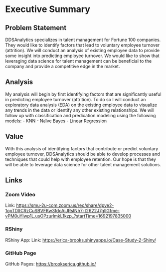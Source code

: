 # Executive Summary

## Problem Statement
DDSAnalytics specializes in talent management for Fortune 100 companies. They would like to identify factors that lead to voluntary employee turnover (attrition). We will conduct an analysis of existing employee data to provide some insight into predicting employee turnover. We would like to show that leveraging data science for talent management can be beneficial to the company and provide a competitive edge in the market.

## Analysis
My analysis will begin by first identifying factors that are significantly useful in predicting employee turnover (attrition). To do so I will conduct an exploratory data analysis (EDA) on the existing employee data to visualize any trends in the data or identify any other existing relationships. We will follow up with classification and predication modeling using the following models:
	- KNN
	- Naïve Bayes
	- Linear Regression

## Value
With this analysis of identifying factors that contribute or predict voluntary employee turnover, DDSAnalytics should be able to develop processes and techniques that could help with employee retention. Our hope is that they will be able to leverage data science for other talent management solutions.

## Links
### Zoom Video 
Link: https://smu-2u-com.zoom.us/rec/share/dpve2-1opTDltCRzCuSBVFKw3fdoAiJRsINh7-t2622J7glIGfme-vPM0uYIwp1L.usOPzurlmkL1kzp_?startTime=1692197835000
### RShiny 
RShiny App: 
Link: https://erica-brooks.shinyapps.io/Case-Study-2-Shiny/
### GitHub Page
GitHub Pages: https://brookserica.github.io/



